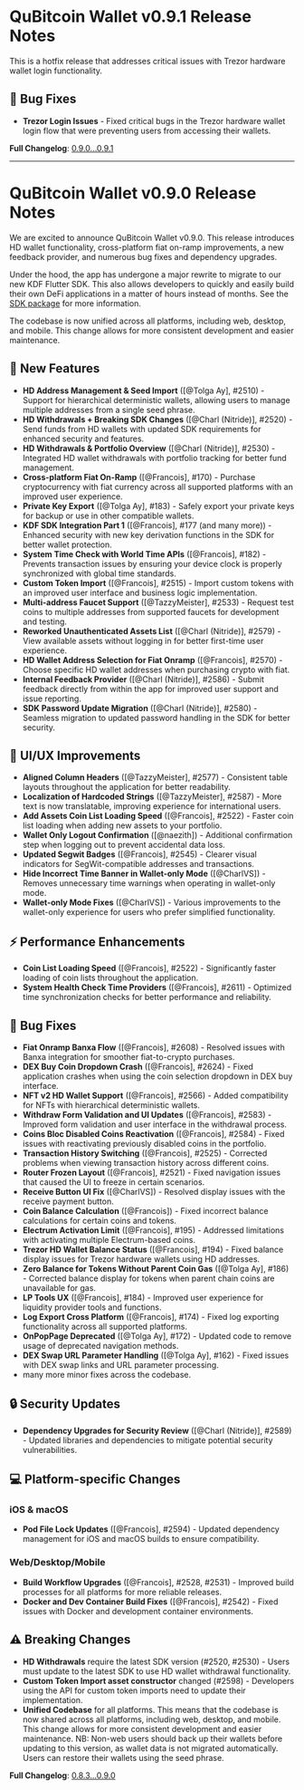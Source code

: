 # QuBitcoin Wallet v0.9.1 Release Notes

This is a hotfix release that addresses critical issues with Trezor hardware wallet login functionality.

## 🐛 Bug Fixes

- **Trezor Login Issues** - Fixed critical bugs in the Trezor hardware wallet login flow that were preventing users from accessing their wallets.

**Full Changelog**: [0.9.0...0.9.1](https://github.com/KomodoPlatform/komodo-wallet/compare/0.9.0...0.9.1)

---

# QuBitcoin Wallet v0.9.0 Release Notes

We are excited to announce QuBitcoin Wallet v0.9.0. This release introduces HD wallet functionality, cross-platform fiat on-ramp improvements, a new feedback provider, and numerous bug fixes and dependency upgrades.

Under the hood, the app has undergone a major rewrite to migrate to our new KDF Flutter SDK. This also allows developers to quickly and easily build their own DeFi applications in a matter of hours instead of months. See the [SDK package](https://github.com/KomodoPlatform/komodo-defi-sdk-flutter) for more information.

The codebase is now unified across all platforms, including web, desktop, and mobile. This change allows for more consistent development and easier maintenance.

## 🚀 New Features

- **HD Address Management & Seed Import** ([@Tolga Ay], #2510) - Support for hierarchical deterministic wallets, allowing users to manage multiple addresses from a single seed phrase.
- **HD Withdrawals + Breaking SDK Changes** ([@Charl (Nitride)], #2520) - Send funds from HD wallets with updated SDK requirements for enhanced security and features.
- **HD Withdrawals & Portfolio Overview** ([@Charl (Nitride)], #2530) - Integrated HD wallet withdrawals with portfolio tracking for better fund management.
- **Cross-platform Fiat On-Ramp** ([@Francois], #170) - Purchase cryptocurrency with fiat currency across all supported platforms with an improved user experience.
- **Private Key Export** ([@Tolga Ay], #183) - Safely export your private keys for backup or use in other compatible wallets.
- **KDF SDK Integration Part 1** ([@Francois], #177 (and many more)) - Enhanced security with new key derivation functions in the SDK for better wallet protection.
- **System Time Check with World Time APIs** ([@Francois], #182) - Prevents transaction issues by ensuring your device clock is properly synchronized with global time standards.
- **Custom Token Import** ([@Francois], #2515) - Import custom tokens with an improved user interface and business logic implementation.
- **Multi-address Faucet Support** ([@TazzyMeister], #2533) - Request test coins to multiple addresses from supported faucets for development and testing.
- **Reworked Unauthenticated Assets List** ([@Charl (Nitride)], #2579) - View available assets without logging in for better first-time user experience.
- **HD Wallet Address Selection for Fiat Onramp** ([@Francois], #2570) - Choose specific HD wallet addresses when purchasing crypto with fiat.
- **Internal Feedback Provider** ([@Charl (Nitride)], #2586) - Submit feedback directly from within the app for improved user support and issue reporting.
- **SDK Password Update Migration** ([@Charl (Nitride)], #2580) - Seamless migration to updated password handling in the SDK for better security.

## 🎨 UI/UX Improvements

- **Aligned Column Headers** ([@TazzyMeister], #2577) - Consistent table layouts throughout the application for better readability.
- **Localization of Hardcoded Strings** ([@TazzyMeister], #2587) - More text is now translatable, improving experience for international users.
- **Add Assets Coin List Loading Speed** ([@Francois], #2522) - Faster coin list loading when adding new assets to your portfolio.
- **Wallet Only Logout Confirmation** ([@naezith]) - Additional confirmation step when logging out to prevent accidental data loss.
- **Updated Segwit Badges** ([@Francois], #2545) - Clearer visual indicators for SegWit-compatible addresses and transactions.
- **Hide Incorrect Time Banner in Wallet-only Mode** ([@CharlVS]) - Removes unnecessary time warnings when operating in wallet-only mode.
- **Wallet-only Mode Fixes** ([@CharlVS]) - Various improvements to the wallet-only experience for users who prefer simplified functionality.

## ⚡ Performance Enhancements

- **Coin List Loading Speed** ([@Francois], #2522) - Significantly faster loading of coin lists throughout the application.
- **System Health Check Time Providers** ([@Francois], #2611) - Optimized time synchronization checks for better performance and reliability.

## 🐛 Bug Fixes

- **Fiat Onramp Banxa Flow** ([@Francois], #2608) - Resolved issues with Banxa integration for smoother fiat-to-crypto purchases.
- **DEX Buy Coin Dropdown Crash** ([@Francois], #2624) - Fixed application crashes when using the coin selection dropdown in DEX buy interface.
- **NFT v2 HD Wallet Support** ([@Francois], #2566) - Added compatibility for NFTs with hierarchical deterministic wallets.
- **Withdraw Form Validation and UI Updates** ([@Francois], #2583) - Improved form validation and user interface in the withdrawal process.
- **Coins Bloc Disabled Coins Reactivation** ([@Francois], #2584) - Fixed issues with reactivating previously disabled coins in the portfolio.
- **Transaction History Switching** ([@Francois], #2525) - Corrected problems when viewing transaction history across different coins.
- **Router Frozen Layout** ([@Francois], #2521) - Fixed navigation issues that caused the UI to freeze in certain scenarios.
- **Receive Button UI Fix** ([@CharlVS]) - Resolved display issues with the receive payment button.
- **Coin Balance Calculation** ([@Francois]) - Fixed incorrect balance calculations for certain coins and tokens.
- **Electrum Activation Limit** ([@Francois], #195) - Addressed limitations with activating multiple Electrum-based coins.
- **Trezor HD Wallet Balance Status** ([@Francois], #194) - Fixed balance display issues for Trezor hardware wallets using HD addresses.
- **Zero Balance for Tokens Without Parent Coin Gas** ([@Tolga Ay], #186) - Corrected balance display for tokens when parent chain coins are unavailable for gas.
- **LP Tools UX** ([@Francois], #184) - Improved user experience for liquidity provider tools and functions.
- **Log Export Cross Platform** ([@Francois], #174) - Fixed log exporting functionality across all supported platforms.
- **OnPopPage Deprecated** ([@Tolga Ay], #172) - Updated code to remove usage of deprecated navigation methods.
- **DEX Swap URL Parameter Handling** ([@Tolga Ay], #162) - Fixed issues with DEX swap links and URL parameter processing.
- many more minor fixes across the codebase.

## 🔒 Security Updates

- **Dependency Upgrades for Security Review** ([@Charl (Nitride)], #2589) - Updated libraries and dependencies to mitigate potential security vulnerabilities.

## 💻 Platform-specific Changes

### iOS & macOS

- **Pod File Lock Updates** ([@Francois], #2594) - Updated dependency management for iOS and macOS builds to ensure compatibility.

### Web/Desktop/Mobile

- **Build Workflow Upgrades** ([@Francois], #2528, #2531) - Improved build processes for all platforms for more reliable releases.
- **Docker and Dev Container Build Fixes** ([@Francois], #2542) - Fixed issues with Docker and development container environments.

## ⚠️ Breaking Changes

- **HD Withdrawals** require the latest SDK version (#2520, #2530) - Users must update to the latest SDK to use HD wallet withdrawal functionality.
- **Custom Token Import asset constructor** changed (#2598) - Developers using the API for custom token imports need to update their implementation.
- **Unified Codebase** for all platforms. This means that the codebase is now shared across all platforms, including web, desktop, and mobile. This change allows for more consistent development and easier maintenance. NB: Non-web users should back up their wallets before updating to this version, as wallet data is not migrated automatically. Users can restore their wallets using the seed phrase.

**Full Changelog**: [0.8.3...0.9.0](https://github.com/KomodoPlatform/komodo-wallet/compare/0.8.3...0.9.0)
